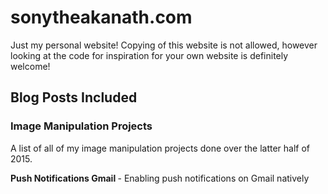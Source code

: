 # sonytheakanath.com

Just my personal website! Copying of this website is not allowed, however looking at the code for inspiration for your own website is definitely welcome! 

## Blog Posts Included

### Image Manipulation Projects

A list of all of my image manipulation projects done over the latter half of 2015.

<b> Push Notifications Gmail </b> - Enabling push notifications on Gmail natively 
